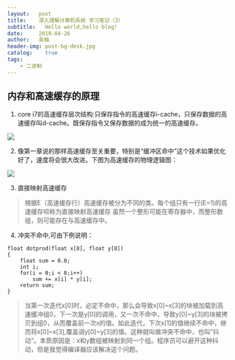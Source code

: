 ```yaml
---
layout:   post
title:    深入理解计算机系统 学习笔记（3）
subtitle:   Hello world,hello blog!
date:     2019-04-26
author:   吴柚
header-img: post-bg-desk.jpg
catalog:    true
tags:
    - 二进制
---
```


## 内存和高速缓存的原理

1. core i7的高速缓存层次结构:只保存指令的高速缓存i-cache，只保存数据的高速缓存叫d-cache。既保存指令又保存数据的成为统一的高速缓存。

![](https://i.loli.net/2019/04/25/5cc1b1198d424.jpg)

2. 像第一章说的那样高速缓存至关重要，特别是“缓冲区命中”这个技术如果优化好了，速度将会很大改进。下图为高速缓存的物理逻辑图：

![](https://i.loli.net/2019/04/25/5cc1b1693fa16.jpg)

3. 直接映射高速缓存

> 根据E（高速缓存行）高速缓存被分为不同的类。每个组只有一行(E=1)的高速缓存呗称为直接映射高速缓存    虽然一个整形可能在寄存器中，而整形数组，则可能存在与高速缓存中。

4. 冲突不命中,可由下例说明：

```
float dotprod(float x[8], float y[8])
{
    float sum = 0.0;
    int i;
    for(i = 0;i < 8;i++)
        sum += x[i] * y[i];
    return sum;
}
```

> 当第一次迭代x[0]时，必定不命中，那么会导致x[0]~x[3]的块被加载到高速缓冲组0，下一次是y[0]的调用，又一次不命中，导致y[0]~y[3]的块被拷贝到组0，从而覆盖前一次x的值。如此迭代，下次x[1]的值继续不命中，继而将x[0]~x[3],覆盖调y[0]~y[3]的值。这种就叫做冲突不命中，也叫”抖动“。本质原因是：x和y数组被映射到同一个组。程序员可以避开这种抖动，但是我觉得编译器应该解决这个问题。

